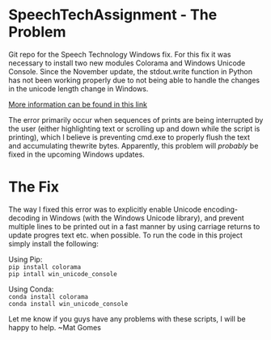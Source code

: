 # SpeechTechAssignment - The Problem
Git repo for the Speech Technology Windows fix. For this fix it was necessary to install two new modules Colorama and Windows Unicode Console. Since the November update, the stdout.write function in Python has not been working properly due to not being able to handle the changes in the unicode length change in Windows.

[More information can be found in this link](https://github.com/Microsoft/vscode/issues/39149)

The error primarily occur when sequences of prints are being interrupted by the user (either highlighting text or scrolling up and down while the script is printing), which I believe is preventing cmd.exe to properly flush the text and accumulating thewrite bytes. Apparently, this problem will *probably* be fixed in the upcoming Windows updates.

# The Fix 

The way I fixed this error was to explicitly enable Unicode encoding-decoding in Windows (with the Windows Unicode library), and prevent multiple lines to be printed out in a fast manner by using carriage returns to update progres text etc. when possible. To run the code in this project simply install the following:

Using Pip:  
`pip install colorama`  
`pip intall win_unicode_console`

Using Conda:  
`conda install colorama`  
`conda install win_unicode_console`

Let me know if you guys have any problems with these scripts, I will be happy to help.
~Mat Gomes
